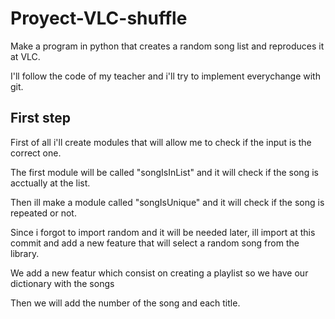 # Proyect-VLC-shuffle

Make a program in python that creates a random song list and reproduces it at VLC.

I'll follow the code of my teacher and i'll try to implement everychange with git.

## First step

First of all i'll create modules that will allow me to check if the input is the correct one.

The first module will be called "songIsInList" and it will check if the song is acctually at the list.

Then ill make a module called "songIsUnique" and it will check if the song is repeated or not.

Since i forgot to import random and it will be needed later, ill import at this commit and add a new feature that will select a random song from the library.

We add a new featur which consist on creating a playlist so we have our dictionary with the songs

Then we will add the number of the song and each title.